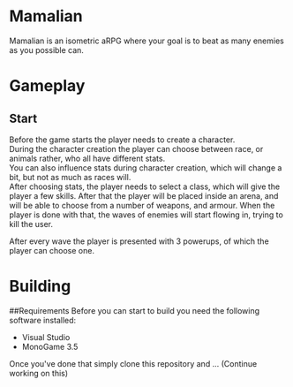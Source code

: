 # Mamalian
Mamalian is an isometric aRPG where your goal is to beat as many enemies as you possible can.

# Gameplay
## Start
Before the game starts the player needs to create a character.  
During the character creation the player can choose between race, or animals rather, 
who all have different stats.  
You can also influence stats during character creation, which will change a bit, but not as much as races will.  
After choosing stats, the player needs to select a class, which will give the player a few skills.
After that the player will be placed inside an arena, and will be able to choose from a number of weapons, and armour.
When the player is done with that, the waves of enemies will start flowing in, trying to kill the user.

After every wave the player is presented with 3 powerups, of which the player can choose one.

# Building
##Requirements
Before you can start to build you need the following software installed:
- Visual Studio 
- MonoGame 3.5  
 
Once you've done that simply clone this repository and
... (Continue working on this)
